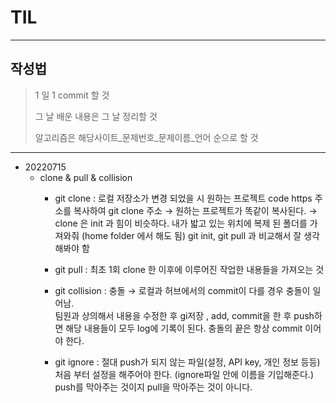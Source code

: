 # TIL

----------------

## 작성법

> 1 일 1 commit 할 것
> 
> 그 날 배운 내용은 그 날 정리할 것
> 
> 알고리즘은 해당사이트_문제번호_문제이름_언어 순으로 할 것

------------------

- 20220715
  - clone & pull & collision
    - git clone : 로컬 저장소가 변경 되었을 시 원하는 프로젝트 code https 주소를 복사하여 git clone 주소 → 원하는 프로젝트가 똑같이 복사된다.
                → clone 은 init 과 힘이 비슷하다. 내가 밟고 있는 위치에 복제 된 폴더를 가져와줘 
                  (home folder 에서 해도 됨) git init, git pull 과 비교해서 잘 생각해봐야 함

    - git pull : 최초 1회 clone 한 이후에 이루어진 작업한 내용들을 가져오는 것
    
    - git collision : 충돌 → 로컬과 허브에서의 commit이 다를 경우 충돌이 일어남.    
                        팀원과 상의해서 내용을 수정한 후 gi저장 ,  add, commit을 한 후 push하면 해당 내용들이 모두 log에 기록이 된다. 충돌의 끝은 항상 commit 이어야 한다.
    
    - git ignore : 절대 push가 되지 않는 파일(설정, API key, 개인 정보 등등)
                   처음 부터 설정을 해주어야 한다. (ignore파일 안에 이름을 기입해준다.)
                   push를 막아주는 것이지 pull을 막아주는 것이 아니다.
